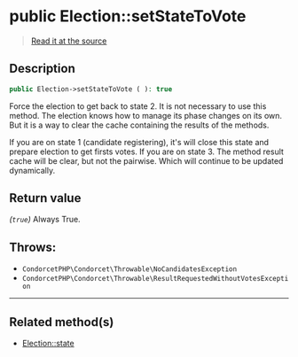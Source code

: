# public Election::setStateToVote

> [Read it at the source](https://github.com/julien-boudry/Condorcet/blob/master/src/Election.php#L495)

## Description    

```php
public Election->setStateToVote ( ): true
```

Force the election to get back to state 2.
It is not necessary to use this method. The election knows how to manage its phase changes on its own. But it is a way to clear the cache containing the results of the methods.

If you are on state 1 (candidate registering), it's will close this state and prepare election to get firsts votes.
If you are on state 3. The method result cache will be clear, but not the pairwise. Which will continue to be updated dynamically.


## Return value   

*(`true`)* Always True.



## Throws:   

* ```CondorcetPHP\Condorcet\Throwable\NoCandidatesException``` 
* ```CondorcetPHP\Condorcet\Throwable\ResultRequestedWithoutVotesException``` 

---------------------------------------

## Related method(s)      

* [Election::state](/Docs/api-reference/Election%20Class/Election--state.md)    
